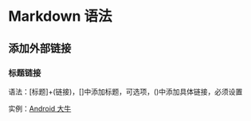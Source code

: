 # Markdown 语法

## 添加外部链接

### 标题链接

语法：[标题]+(链接)，[]中添加标题，可选项，()中添加具体链接，必须设置

实例：[Android 大牛](http://gityuan.com/)


